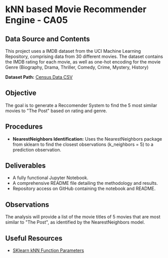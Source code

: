 # kNN based Movie Recommender Engine - CA05 

## Data Source and Contents

This project uses a IMDB dataset from the UCI Machine Learning Repository, comprising data from 30 different movies. The dataset contains the IMDB rating for each movie, as well as one-hot encoding for the movie Genre (Biography, Drama, Thriller, Comedy, Crime, Mystery, History)

**Dataset Path:** [Census Data CSV](https://github.com/ArinB/MSBA-CA-Data/raw/main/CA05/movies_recommendation_data.csv)

## Objective

The goal is to generate a Reccomender System to find the 5 most similar movies to "The Post" based on rating and genre.

## Procedures

- **NearestNeighbors Identification:**
  Uses the NearestNeighbors package from sklearn to find the closest observations (k_neighbors = 5) to a prediction observation. 
  
## Deliverables

- A fully functional Jupyter Notebook.
- A comprehensive README file detailing the methodology and results.
- Repository access on GitHub containing the notebook and README.

## Observations

The analysis will provide a list of the movie titles of 5 movies that are most similar to "The Post", as identified by the NearestNeighbors model.

## Useful Resources

- [SKlearn kNN Function Parameters](https://scikit-learn.org/stable/modules/generated/sklearn.neighbors.KNeighborsClassifier.html)
